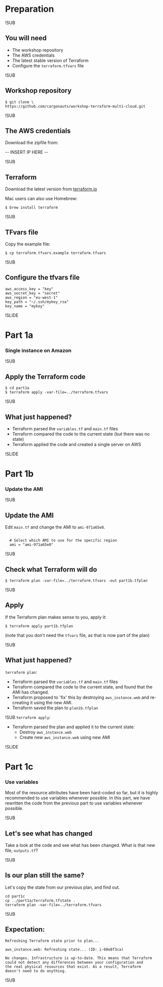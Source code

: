 # Preparation

!SUB
## You will need

- The workshop repository
- The AWS credentials
- The latest stable version of Terraform
- Configure the `terraform.tfvars` file

!SUB
## Workshop repository
```
$ git clone \
https://github.com/cargonauts/workshop-terraform-multi-cloud.git
```

!SUB
## The AWS credentials
Download the zipfile from: 

-- INSERT IP HERE --

!SUB
## Terraform
Download the latest version from [terraform.io](http://www.terraform.io/)

Mac users can also use Homebrew: 
```
$ brew install terraform
```

!SUB
## TFvars file
Copy the example file: 
```
$ cp terraform.tfvars.example terraform.tfvars
```

!SUB
## Configure the tfvars file
```
aws_access_key = "key"
aws_secret_key = "secret"
aws_region = "eu-west-1"
key_path = "~/.ssh/mykey_rsa"
key_name = "mykey"
```

!SLIDE
# Part 1a 
### Single instance on Amazon

!SUB
## Apply the Terraform code
```
$ cd part1a
$ terraform apply -var-file=../terraform.tfvars
```

!SUB
## What just happened? 
- Terraform parsed the `variables.tf` and `main.tf` files
- Terraform compared the code to the current state (but there was no state)
- Terraform applied the code and created a single server on AWS

!SLIDE
# Part 1b
### Update the AMI

!SUB
## Update the AMI
Edit `main.tf` and change the AMI to `ami-971a65e0`.

```

  # Select which AMI to use for the specific region
  ami = "ami-971a65e0"

```

!SUB
## Check what Terraform will do
```
$ terraform plan -var-file=../terraform.tfvars -out part1b.tfplan
```

!SUB
## Apply
If the Terraform plan makes sense to you, apply it:
```
$ terraform apply part1b.tfplan
```
(note that you don't need the `tfvars` file, as that is now part of the plan)

!SUB
## What just happened?
`terraform plan`:
- Terraform parsed the `variables.tf` and `main.tf` files
- Terraform compared the code to the current state, and found that the AMI has changed.
- Terraform proposed to 'fix' this by destroying `aws_instance.web` and re-creating it using the new AMI.
- Terraform saved the plan to `plan1b.tfplan`

!SUB
`terraform apply`:
- Terraform parsed the plan and applied it to the current state:
  - Destroy `aws_instance.web`
  - Create new `aws_instance.web` using new AMI

!SLIDE
# Part 1c
### Use variables
Most of the resource attributes have been hard-coded so far, but it is highly recommended to use variables whenever possible. In this part, we have rewritten the code from the previous part to use variables whenever possible. 

!SUB
## Let's see what has changed
Take a look at the code and see what has been changed. What is that new file, `outputs.tf`?

!SUB
## Is our plan still the same?
Let's copy the state from our previous plan, and find out.
```
cd part1c
cp ../part1a/terraform.tfstate .
terraform plan -var-file=../terraform.tfvars
```

!SUB
## Expectation:
```
Refreshing Terraform state prior to plan...

aws_instance.web: Refreshing state... (ID: i-60e8f3ca)

No changes. Infrastructure is up-to-date. This means that Terraform
could not detect any differences between your configuration and
the real physical resources that exist. As a result, Terraform
doesn't need to do anything.
```

!SUB

